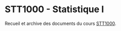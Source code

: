 # STT1000 - Statistique I

Recueil et archive des documents du cours [STT1000](https://etudier.uqam.ca/cours?sigle=STT1000).
